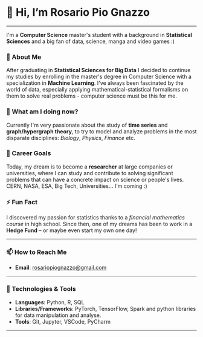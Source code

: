 # 👋 Hi, I’m **Rosario Pio Gnazzo**
---
I'm a **Computer Science** master's student with a background in **Statistical Sciences** and a big fan of data, science, manga and video games :)

### 👀 About Me

After graduating in **Statistical Sciences for Big Data** I decided to continue my studies by enrolling in the master's degree in Computer Science with a specialization in **Machine Learning**.
I've always been fascinated by the world of data, especially applying mathematical-statistical formalisms on them to solve real problems - computer science must be this for me.

### 🌱 What am I doing now?

Currently I'm very passionate about the study of **time series** and **graph/hypergraph theory**, to try to model and analyze problems in the most disparate disciplines: _Biology_, _Physics_, _Finance_ etc.

### 💼 Career Goals

Today, my dream is to become a **researcher** at large companies or universities, where I can study and contribute to solving significant problems that can have a concrete impact on science or people's lives. CERN, NASA, ESA, Big Tech, Universities... I'm coming :)

### ⚡ Fun Fact

I discovered my passion for statistics thanks to a _financial mathematics course_ in high school. Since then, one of my dreams has been to work in a **Hedge Fund** – or maybe even start my own one day!

---

### 📫 How to Reach Me

- **Email**: [rosariopiognazzo@gmail.com](mailto:rosariopiognazzo@gmail.com)

---

### 🔧 Technologies & Tools
<!-- Optional: Add a list of your skills here (e.g., Python, R, SQL, TensorFlow) -->
- **Languages**: Python, R, SQL
- **Libraries/Frameworks**: PyTorch, TensorFlow, Spark and python libraries for data manipulation and analyse.
- **Tools**: Git, Jupyter, VSCode, PyCharm

---

<!---
rosariopiognazzo/rosariopiognazzo is a ✨ special ✨ repository because its `README.md` (this file) appears on your GitHub profile.
You can click the Preview link to take a look at your changes.
--->
